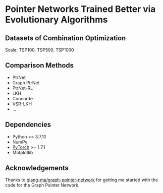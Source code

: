 # Pointer Networks Trained Better via Evolutionary Algorithms

## Datasets of Combination Optimization

Scale: TSP100, TSP500, TSP1000

## Comparison Methods
* PtrNet
* Graph PtrNet
* PtrNet-RL
* LKH
* Concorde
* VSR-LKH
* ...

## Dependencies
* Python >= 3.7.10
* NumPy
* [PyTorch](http://pytorch.org/) >= 1.7.1
* Matplotlib 


## Acknowledgements<br>
Thanks to [qiang-ma/graph-pointer-network](https://github.com/qiang-ma/graph-pointer-network) for getting me started with the code for the Graph Pointer Network.


